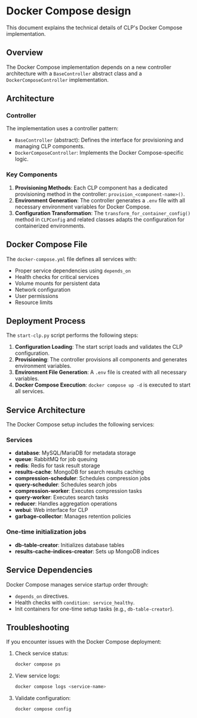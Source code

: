# Docker Compose design

This document explains the technical details of CLP's Docker Compose implementation.

## Overview

The Docker Compose implementation depends on a new controller architecture with a `BaseController` 
abstract class and a `DockerComposeController` implementation.

## Architecture

### Controller

The implementation uses a controller pattern:

* `BaseController` (abstract): Defines the interface for provisioning and managing CLP components.
* `DockerComposeController`: Implements the Docker Compose-specific logic.

### Key Components

1. **Provisioning Methods**: Each CLP component has a dedicated provisioning method in the 
   controller: `provision_<component-name>()`.
2. **Environment Generation**: The controller generates a `.env` file with all necessary environment 
   variables for Docker Compose.
3. **Configuration Transformation**: The `transform_for_container_config()` method in `CLPConfig`
   and related classes adapts the configuration for containerized environments.

## Docker Compose File

The `docker-compose.yml` file defines all services with:

* Proper service dependencies using `depends_on`
* Health checks for critical services
* Volume mounts for persistent data
* Network configuration
* User permissions
* Resource limits

## Deployment Process

The `start-clp.py` script performs the following steps:

1. **Configuration Loading**: The start script loads and validates the CLP configuration.
2. **Provisioning**: The controller provisions all components and generates environment variables.
3. **Environment File Generation**: A `.env` file is created with all necessary variables.
4. **Docker Compose Execution**: `docker compose up -d` is executed to start all services.

## Service Architecture

The Docker Compose setup includes the following services:

### Services

* **database**: MySQL/MariaDB for metadata storage
* **queue**: RabbitMQ for job queuing
* **redis**: Redis for task result storage
* **results-cache**: MongoDB for search results caching
* **compression-scheduler**: Schedules compression jobs
* **query-scheduler**: Schedules search jobs
* **compression-worker**: Executes compression tasks
* **query-worker**: Executes search tasks
* **reducer**: Handles aggregation operations
* **webui**: Web interface for CLP
* **garbage-collector**: Manages retention policies

### One-time initialization jobs
* **db-table-creator**: Initializes database tables
* **results-cache-indices-creator**: Sets up MongoDB indices

## Service Dependencies

Docker Compose manages service startup order through:

* `depends_on` directives.
* Health checks with `condition: service_healthy`.
* Init containers for one-time setup tasks (e.g., `db-table-creator`).

## Troubleshooting

If you encounter issues with the Docker Compose deployment:

1. Check service status:
   ```bash
   docker compose ps
   ```

2. View service logs:
   ```bash
   docker compose logs <service-name>
   ```

3. Validate configuration:
   ```bash
   docker compose config
   ```

